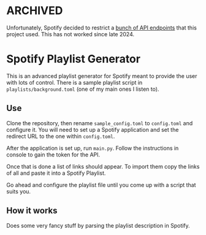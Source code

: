 # ARCHIVED

Unfortunately, Spotify decided to restrict a [bunch of API endpoints](https://community.spotify.com/t5/Spotify-for-Developers/Changes-to-Web-API/td-p/6540414) that this project used. This has not worked since late 2024.

# Spotify Playlist Generator

This is an advanced playlist generator for Spotify meant to provide the user with lots of control. There is a sample playlist script in `playlists/background.toml` (one of my main ones I listen to).

## Use

Clone the repository, then rename `sample_config.toml` to `config.toml` and configure it. You will need to set up a Spotify application and set the redirect URL to the one within `config.toml`.

After the application is set up, run `main.py`. Follow the instructions in console to gain the token for the API.

Once that is done a list of links should appear. To import them copy the links of all and paste it into a Spotify Playlist.

Go ahead and configure the playlist file until you come up with a script that suits you.

## How it works

Does some very fancy stuff by parsing the playlist description in Spotify.
